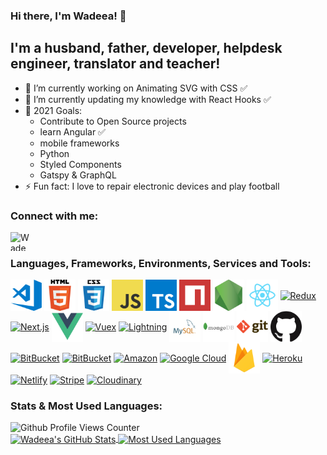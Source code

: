 ### Hi there, I'm Wadeea! 👋

<!--
**WadeeaKiwan/WadeeaKiwan** is a ✨ _special_ ✨ repository because its `README.md` (this file) appears on your GitHub profile.

Here are some ideas to get you started:

- 🔭 I’m currently working on ...
- 🌱 I’m currently learning ...
- 👯 I’m looking to collaborate on ...
- 🤔 I’m looking for help with ...
- 💬 Ask me about ...
- 📫 How to reach me: ...
- 😄 Pronouns: ...
- ⚡ Fun fact: ...
-->

## I'm a husband, father, developer, helpdesk engineer, translator and teacher!

- 🔭 I’m currently working on Animating SVG with CSS ✅
- 🌱 I’m currently updating my knowledge with React Hooks ✅
- 🥅 2021 Goals:
  - Contribute to Open Source projects
  - learn Angular ✅
  - mobile frameworks
  - Python
  - Styled Components
  - Gatspy & GraphQL
- ⚡ Fun fact: I love to repair electronic devices and play football

### Connect with me:

[<img align="left" alt="Wadeea Kiwan | LinkedIn" height="30px" width="30px" src="https://cdn.jsdelivr.net/npm/simple-icons@v3/icons/linkedin.svg" />][linkedin]

<br />

### Languages, Frameworks, Environments, Services and Tools:

[<img align="center" alt="Visual Studio Code" height="50px" width="50px" src="https://raw.githubusercontent.com/github/explore/80688e429a7d4ef2fca1e82350fe8e3517d3494d/topics/visual-studio-code/visual-studio-code.png" />][visualstudiocode]
[<img align="center" alt="HTML" height="50px" width="50px" src="https://raw.githubusercontent.com/github/explore/80688e429a7d4ef2fca1e82350fe8e3517d3494d/topics/html/html.png" />][html]
[<img align="center" alt="CSS" height="50px" width="50px" src="https://raw.githubusercontent.com/github/explore/80688e429a7d4ef2fca1e82350fe8e3517d3494d/topics/css/css.png" />][css]
[<img align="center" alt="JavaScript" height="50px" width="50px" src="https://raw.githubusercontent.com/github/explore/80688e429a7d4ef2fca1e82350fe8e3517d3494d/topics/javascript/javascript.png" />][javascript]
[<img align="center" alt="TypeScript" height="50px" width="50px" src="https://raw.githubusercontent.com/github/explore/80688e429a7d4ef2fca1e82350fe8e3517d3494d/topics/typescript/typescript.png" />][typescript]
[<img align="center" alt="NPM" height="50px" width="50px" src="https://raw.githubusercontent.com/github/explore/80688e429a7d4ef2fca1e82350fe8e3517d3494d/topics/npm/npm.png" />][npm]
[<img align="center" alt="Node.js" height="50px" width="50px" src="https://raw.githubusercontent.com/github/explore/80688e429a7d4ef2fca1e82350fe8e3517d3494d/topics/nodejs/nodejs.png" />][nodejs]
[<img align="center" alt="React" height="50px" width="50px" src="https://raw.githubusercontent.com/github/explore/80688e429a7d4ef2fca1e82350fe8e3517d3494d/topics/react/react.png" />][react]
[<img align="center" alt="Redux" width="50px" height="50px" src="https://i1.wp.com/everyday.codes/wp-content/uploads/2020/01/0-U2DmhXYumRyXH6X1.png?resize=2048%2C1851&ssl=1" />][redux]
[<img align="center" alt="Next.js" height="50px" width="50px" src="https://camo.githubusercontent.com/ca77ac5dce4c60a9ec14ce2a7676208ebe1511057a9c912bdf2ab20214ac6150/68747470733a2f2f75706c6f61642d69636f6e2e73332e75732d656173742d322e616d617a6f6e6177732e636f6d2f75706c6f6164732f69636f6e732f706e672f393131343835363736313535313934313731312d3531322e706e67" />][next]
[<img align="center" alt="Vue" width="50px" src="https://raw.githubusercontent.com/github/explore/80688e429a7d4ef2fca1e82350fe8e3517d3494d/topics/vue/vue.png" />][vue]
[<img align="center" alt="Vuex" height="50px" width="50px" src="https://user-images.githubusercontent.com/7110136/29002857-9e802f08-7ab4-11e7-9c31-604b5d0d0c19.png" />][vuex]
[<img align="center" alt="Lightning" height="50px" width="50px" src="https://rdkcentral.github.io/Lightning/img/LngDocs_WebGl.png" />][lightning]
[<img align="center" alt="MySQL" height="50px" width="50px" src="https://raw.githubusercontent.com/github/explore/80688e429a7d4ef2fca1e82350fe8e3517d3494d/topics/mysql/mysql.png" />][mysql]
[<img align="center" alt="MongoDB" height="50px" width="50px" src="https://raw.githubusercontent.com/github/explore/80688e429a7d4ef2fca1e82350fe8e3517d3494d/topics/mongodb/mongodb.png" />][mongodb]
[<img align="center" alt="Git" width="50px" height="50px" src="https://raw.githubusercontent.com/github/explore/80688e429a7d4ef2fca1e82350fe8e3517d3494d/topics/git/git.png" />][git]
[<img align="center" alt="GitHub" height="50px" width="50px" src="https://raw.githubusercontent.com/github/explore/78df643247d429f6cc873026c0622819ad797942/topics/github/github.png" />][github]
[<img align="center" alt="BitBucket" height="50px" width="50px" src="https://cdn4.iconfinder.com/data/icons/logos-and-brands/512/44_Bitbucket_logo_logos-512.png" />][bitbucket]
[<img align="center" alt="BitBucket" height="50px" width="50px" src="https://cdn4.iconfinder.com/data/icons/logos-and-brands/512/144_Gitlab_logo_logos-512.png" />][gitlab]
[<img align="center" alt="Amazon" height="50px" width="50px" src="https://cloudastronautblog.files.wordpress.com/2017/10/aws_logo_smile_1200x630.png?w=50&h=50&crop=1" />][amazon]
[<img align="center" alt="Google Cloud" height="50px" width="50px" src="https://e7.pngegg.com/pngimages/834/472/png-clipart-google-cloud-icon-google-cloud-platform-cloud-computing-amazon-web-services-virtual-private-cloud-cloud-computing-text-trademark.png" />][googlecloud]
[<img align="center" alt="Firebase" width="50px" src="https://raw.githubusercontent.com/github/explore/80688e429a7d4ef2fca1e82350fe8e3517d3494d/topics/firebase/firebase.png" />][firebase]
[<img align="center" alt="Heroku" width="50px" src="https://d29fhpw069ctt2.cloudfront.net/icon/image/38840/preview.svg" />][heroku]
[<img align="center" alt="Netlify" height="50px" width="50px" src="https://cdn.icon-icons.com/icons2/2107/PNG/512/file_type_netlify_icon_130354.png" />][netlify]
[<img align="center" alt="Stripe" height="50px" width="100px" src="https://woocommerce.com/wp-content/uploads/2011/12/stripe-logo-blue.png" />][stripe]
[<img align="center" alt="Cloudinary" height="50px" width="50px" src="https://s3.amazonaws.com/awsmp-logos/cloudinary.png" />][cloudinary]

### Stats & Most Used Languages:

<a href="https://komarev.com/ghpvc/?username=WadeeaKiwan">
  <img align="left" alt="Github Profile Views Counter" src="https://komarev.com/ghpvc/?username=WadeeaKiwan">
</a>

<br />

<a href="https://github-readme-stats.vercel.app/api?username=WadeeaKiwan&count_private=true&show_icons=true&hide=issues,contribs">
  <img align="center" alt="Wadeea's GitHub Stats" src="https://github-readme-stats.vercel.app/api?username=WadeeaKiwan&count_private=true&show_icons=true&hide=contribs" />
</a>

<a href="https://github-readme-stats.vercel.app/api/top-langs/?username=WadeeaKiwan&layout=compact&exclude_repo=basicpizza">
  <img align="center" alt="Most Used Languages" src="https://github-readme-stats.vercel.app/api/top-langs/?username=WadeeaKiwan&layout=compact&exclude_repo=basicpizza" />
</a>

<br />
<br />

[linkedin]: https://www.linkedin.com/in/wadeeakiwan/
[visualstudiocode]: https://code.visualstudio.com/
[html]: https://developer.mozilla.org/en-US/docs/Web/HTML
[css]: https://developer.mozilla.org/en-US/docs/Web/CSS
[javascript]: https://www.javascript.com/
[typescript]: https://www.typescriptlang.org/
[npm]: https://www.npmjs.com/
[nodejs]: https://nodejs.org/en/
[react]: https://reactjs.org/
[redux]: https://redux.js.org/
[next]: https://nextjs.org/
[vue]: https://vuejs.org/
[vuex]: https://vuex.vuejs.org/
[lightning]: https://rdkcentral.github.io/Lightning/
[mysql]: https://www.mysql.com/
[mongodb]: https://www.mongodb.com/
[git]: https://git-scm.com/
[github]: https://github.com/
[bitbucket]: https://bitbucket.org/
[gitlab]: https://about.gitlab.com/
[amazon]: https://aws.amazon.com/
[googlecloud]: https://cloud.google.com/
[firebase]: https://firebase.google.com/
[heroku]: https://www.heroku.com/
[netlify]: https://www.netlify.com/
[stripe]: https://stripe.com/en-nl
[cloudinary]: https://cloudinary.com/
